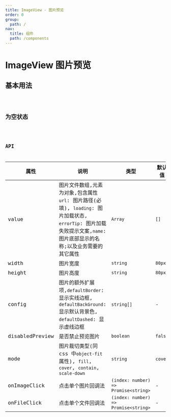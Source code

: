 ```yaml
---
title: ImageView - 图片预览
order: 0
group:
  path: /
nav:
  title: 组件
  path: /components
---
```


# ImageView 图片预览

## 基本用法

<code src="./demos/base" />

## 为空状态

<code src="./demos/empty" />

## API

| 属性            | 说明                                                                                                                                                                | 类型                                 | 默认值  |
| --------------- | ------------------------------------------------------------------------------------------------------------------------------------------------------------------- | ------------------------------------ | ------- |
| value           | 图片文件数组,元素为对象,包含属性 `url`: 图片路径(必填), `loading`: 图片加载状态, `errorTip`: 图片加载失败提示文案,`name`: 图片底部显示的名称;以及业务需要的其它属性 | `Array`                              | `[]`    |
| width           | 图片宽度                                                                                                                                                            | `string`                             | `80px`  |
| height          | 图片高度                                                                                                                                                            | `string`                             | `80px`  |
| config          | 图片的额外扩展项,`defaultBorder`: 显示实线边框, `defaultBackGround`: 显示默认背景色, `defaultDashed`: 显示虚线边框                                                  | `string[]`                           | -       |
| disabledPreview | 是否禁止预览图片                                                                                                                                                    | `boolean`                            | `false` |
| mode            | 图片裁切类型(同 css 中`object-fit`属性), `fill`, `cover`, `contain`, `scale-down`                                                                                   | `string`                             | `cover` |
| onImageClick    | 点击单个图片回调法                                                                                                                                                  | `(index: number) => Promise<string>` | -       |
| onFileClick     | 点击单个文件回调法                                                                                                                                                  | `(index: number) => Promise<string>` | -       |
